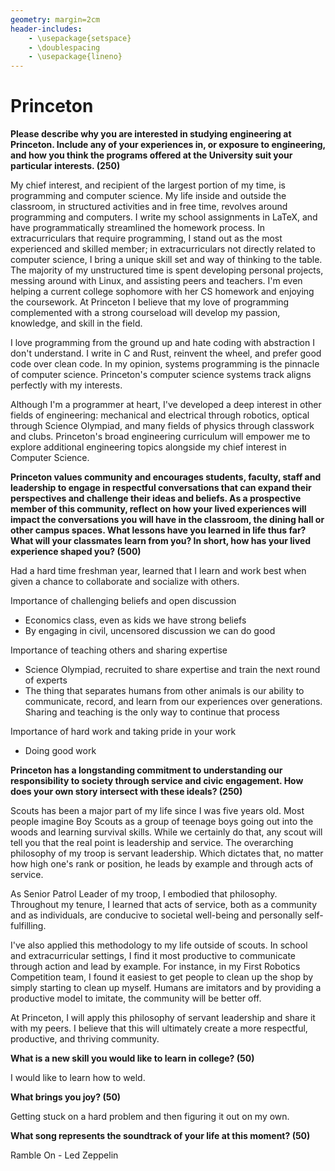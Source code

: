 ```yaml
---
geometry: margin=2cm
header-includes:
    - \usepackage{setspace}
    - \doublespacing
    - \usepackage{lineno}
---
```


# Princeton

**Please describe why you are interested in studying engineering at Princeton.
Include any of your experiences in, or exposure to engineering, and how you
think the programs offered at the University suit your particular interests. (250)**

My chief interest, and recipient of the largest portion of my time, is
programming and computer science. My life inside and outside the classroom, in
structured activities and in free time, revolves around programming and
computers. I write my school assignments in LaTeX, and have programmatically
streamlined the homework process. In extracurriculars that require programming,
I stand out as the most experienced and skilled member; in extracurriculars not
directly related to computer science, I bring a unique skill set and way of
thinking to the table. The majority of my unstructured time is spent developing
personal projects, messing around with Linux, and assisting peers and teachers.
I'm even helping a current college sophomore with her CS homework and enjoying
the coursework. At Princeton I believe that my love of programming complemented
with a strong courseload will develop my passion, knowledge, and skill in the
field.

I love programming from the ground up and hate coding with abstraction I don't
understand. I write in C and Rust, reinvent the wheel, and prefer good code
over clean code. In my opinion, systems programming is the pinnacle of computer
science. Princeton's computer science systems track aligns perfectly with my
interests.

Although I'm a programmer at heart, I've developed a deep interest in other
fields of engineering: mechanical and electrical through robotics, optical
through Science Olympiad, and many fields of physics through classwork and
clubs. Princeton's broad engineering curriculum will empower me to explore
additional engineering topics alongside my chief interest in Computer Science.

**Princeton values community and encourages students, faculty, staff and
leadership to engage in respectful conversations that can expand their
perspectives and challenge their ideas and beliefs. As a prospective member of
this community, reflect on how your lived experiences will impact the
conversations you will have in the classroom, the dining hall or other campus
spaces. What lessons have you learned in life thus far? What will your
classmates learn from you? In short, how has your lived experience shaped you?
(500)**

Had a hard time freshman year, learned that I learn and work best when given a
chance to collaborate and socialize with others.

Importance of challenging beliefs and open discussion
- Economics class, even as kids we have strong beliefs
- By engaging in civil, uncensored discussion we can do good

Importance of teaching others and sharing expertise
- Science Olympiad, recruited to share expertise and train the next round of
  experts
- The thing that separates humans from other animals is our ability to
  communicate, record, and learn from our experiences over generations. Sharing
  and teaching is the only way to continue that process

Importance of hard work and taking pride in your work
- Doing good work

**Princeton has a longstanding commitment to understanding our responsibility
to society through service and civic engagement. How does your own story
intersect with these ideals? (250)**

Scouts has been a major part of my life since I was five years old. Most people
imagine Boy Scouts as a group of teenage boys going out into the woods and
learning survival skills. While we certainly do that, any scout will tell you
that the real point is leadership and service. The overarching philosophy of my
troop is servant leadership. Which dictates that, no matter how high one's
rank or position, he leads by example and through acts of service.

As Senior Patrol Leader of my troop, I embodied that philosophy. Throughout my
tenure, I learned that acts of service, both as a community and as individuals,
are conducive to societal well-being and personally self-fulfilling.

I've also applied this methodology to my life outside of scouts. In school and
extracurricular settings, I find it most productive to communicate through
action and lead by example. For instance, in my First Robotics Competition
team, I found it easiest to get people to clean up the shop by simply starting
to clean up myself. Humans are imitators and by providing a productive model to
imitate, the community will be better off.

At Princeton, I will apply this philosophy of servant leadership and share
it with my peers. I believe that this will ultimately create a more respectful,
productive, and thriving community.

**What is a new skill you would like to learn in college? (50)**

I would like to learn how to weld.

**What brings you joy? (50)**

Getting stuck on a hard problem and then figuring it out on my own.

**What song represents the soundtrack of your life at this moment? (50)**

Ramble On - Led Zeppelin

